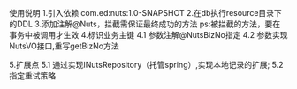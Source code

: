 使用说明
1.引入依赖 com.ed:nuts:1.0-SNAPSHOT
2.在db执行resource目录下的DDL
3.添加注解@Nuts，拦截需保证最终成功的方法
  ps:被拦截的方法，要在事务中被调用才生效
4.标识业务主键
  4.1 参数注解@NutsBizNo指定
  4.2 参数实现NutsVO接口,重写getBizNo方法

5.扩展点
  5.1 通过实现INutsRepository（托管spring）,实现本地记录的扩展;
  5.2 指定重试策略